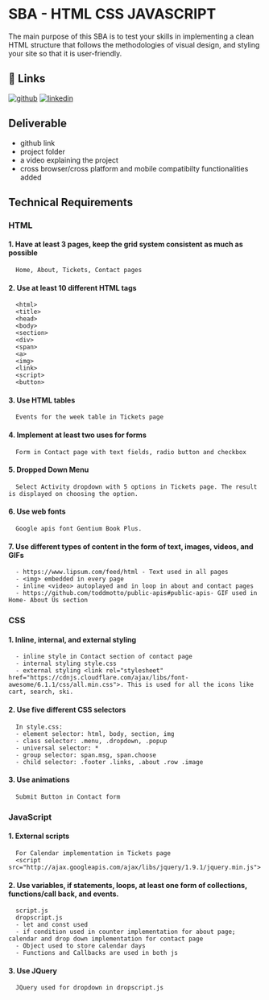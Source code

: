 
# SBA - HTML CSS JAVASCRIPT

The main purpose of this SBA is to test your skills in implementing a clean HTML structure that follows the methodologies of visual design, and styling your site so that it is user-friendly.


## 🔗 Links
[![github](https://img.shields.io/badge/github-abi%20jay-red)](https://github.com/abi-jay/HTML-CSS-JavaScript-SBA)
[![linkedin](https://img.shields.io/badge/linkedin-Abhinaya%20Jayakumar-blue)](https://www.linkedin.com/in/abhinayaj/)

## Deliverable
- github link
- project folder
- a video explaining the project
- cross browser/cross platform and mobile compatibilty functionalities added

## Technical Requirements

### HTML
#### 1. Have at least 3 pages, keep the grid system consistent as much as possible

```http
  Home, About, Tickets, Contact pages
```
#### 2. Use at least 10 different HTML tags

```http
  <html>
  <title>
  <head>
  <body>
  <section>
  <div>
  <span>
  <a>
  <img>
  <link>
  <script>
  <button>
```
#### 3. Use HTML tables

```http
  Events for the week table in Tickets page
```
#### 4. Implement at least two uses for forms

```http
  Form in Contact page with text fields, radio button and checkbox
```
#### 5. Dropped Down Menu 

```http
  Select Activity dropdown with 5 options in Tickets page. The result is displayed on choosing the option.
```
#### 6. Use web fonts

```http
  Google apis font Gentium Book Plus.
```
#### 7. Use different types of content in the form of text, images, videos, and GIFs

```http
  - https://www.lipsum.com/feed/html - Text used in all pages
  - <img> embedded in every page
  - inline <video> autoplayed and in loop in about and contact pages
  - https://github.com/toddmotto/public-apis#public-apis- GIF used in Home- About Us section
```
### CSS
#### 1. Inline, internal, and external styling

```http
  - inline style in Contact section of contact page
  - internal styling style.css
  - external styling <link rel="stylesheet" href="https://cdnjs.cloudflare.com/ajax/libs/font-awesome/6.1.1/css/all.min.css">. This is used for all the icons like cart, search, ski.
```
#### 2. Use five different CSS selectors

```http
  In style.css:
  - element selector: html, body, section, img
  - class selector: .menu, .dropdown, .popup
  - universal selector: *
  - group selector: span.msg, span.choose 
  - child selector: .footer .links, .about .row .image
```
#### 3. Use animations

```http
  Submit Button in Contact form
```
### JavaScript
#### 1. External scripts

```http
  For Calendar implementation in Tickets page
  <script src="http://ajax.googleapis.com/ajax/libs/jquery/1.9.1/jquery.min.js">
```
#### 2. Use variables, if statements, loops, at least one form of collections, functions/call back, and events.

```http
  script.js
  dropscript.js
  - let and const used
  - if condition used in counter implementation for about page; calendar and drop down implementation for contact page 
  - Object used to store calendar days 
  - Functions and Callbacks are used in both js 
```
#### 3. Use JQuery

```http
  JQuery used for dropdown in dropscript.js
```
